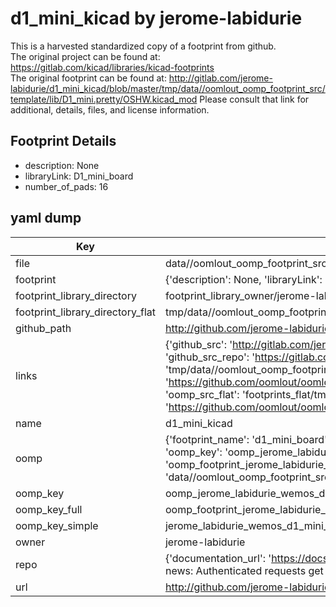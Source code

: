 # d1_mini_kicad by jerome-labidurie  
This is a harvested standardized copy of a footprint from github.  
The original project can be found at:  
https://gitlab.com/kicad/libraries/kicad-footprints  
The original footprint can be found at:
http://gitlab.com/jerome-labidurie/d1_mini_kicad/blob/master/tmp/data//oomlout_oomp_footprint_src/template/lib/D1_mini.pretty/OSHW.kicad_mod
Please consult that link for additional, details, files, and license information.  
## Footprint Details
* description: None  
* libraryLink: D1_mini_board  
* number_of_pads: 16  
## yaml dump  
| Key | Value |  
| --- | --- |  
| file | data//oomlout_oomp_footprint_src/d1_mini_kicad/library/wemos_d1_mini.pretty/D1_mini_board.kicad_mod |  
| footprint | {'description': None, 'libraryLink': 'D1_mini_board', 'number_of_pads': 16} |  
| footprint_library_directory | footprint_library_owner/jerome-labidurie_d1_mini_kicad |  
| footprint_library_directory_flat | tmp/data//oomlout_oomp_footprint_src/footprints_flat/jerome_labidurie_wemos_d1_mini_d1_mini_board/working |  
| github_path | http://github.com/jerome-labidurie/d1_mini_kicad/blob/master/tmp/data//oomlout_oomp_footprint_src/library/wemos_d1_mini.pretty/D1_mini_board.kicad_mod |  
| links | {'github_src': 'http://gitlab.com/jerome-labidurie/d1_mini_kicad/blob/master/tmp/data//oomlout_oomp_footprint_src/template/lib/D1_mini.pretty/OSHW.kicad_mod', 'github_src_repo': 'https://gitlab.com/kicad/libraries/kicad-footprints', 'oomp_bot': 'tmp/data//oomlout_oomp_footprint_src/footprints/jerome_labidurie_wemos_d1_mini_d1_mini_board/working', 'oomp_bot_github': 'https://github.com/oomlout/oomlout_oomp_footprint_bot/tree/main/tmp/data//oomlout_oomp_footprint_src/footprints/jerome_labidurie_wemos_d1_mini_d1_mini_board/working', 'oomp_src_flat': 'footprints_flat/tmp/data//oomlout_oomp_footprint_src/footprints_flat/jerome_labidurie_wemos_d1_mini_d1_mini_board/working', 'oomp_src_flat_github': 'https://github.com/oomlout/oomlout_oomp_footprint_src/tree/main/tmp/data//oomlout_oomp_footprint_src/footprints_flat/jerome_labidurie_wemos_d1_mini_d1_mini_board/working'} |  
| name | d1_mini_kicad |  
| oomp | {'footprint_name': 'd1_mini_board', 'library_name': 'wemos_d1_mini', 'md5': 'fa47ac3ed3032434438096630cc9a36f', 'md5_10': 'fa47ac3ed3', 'md5_5': 'fa47a', 'md5_6': 'fa47ac', 'oomp_key': 'oomp_jerome_labidurie_wemos_d1_mini_d1_mini_board', 'oomp_key_extra': 'oomp_footprint_jerome_labidurie_wemos_d1_mini_d1_mini_board', 'oomp_key_full': 'oomp_footprint_jerome_labidurie_wemos_d1_mini_d1_mini_board_fa47ac', 'oomp_key_simple': 'jerome_labidurie_wemos_d1_mini_d1_mini_board', 'original_filename': 'data//oomlout_oomp_footprint_src/d1_mini_kicad/library/wemos_d1_mini.pretty/D1_mini_board.kicad_mod', 'owner_name': 'jerome_labidurie'} |  
| oomp_key | oomp_jerome_labidurie_wemos_d1_mini_d1_mini_board |  
| oomp_key_full | oomp_footprint_jerome_labidurie_wemos_d1_mini_d1_mini_board |  
| oomp_key_simple | jerome_labidurie_wemos_d1_mini_d1_mini_board |  
| owner | jerome-labidurie |  
| repo | {'documentation_url': 'https://docs.github.com/rest/overview/resources-in-the-rest-api#rate-limiting', 'message': "API rate limit exceeded for 84.66.142.224. (But here's the good news: Authenticated requests get a higher rate limit. Check out the documentation for more details.)"} |  
| url | http://github.com/jerome-labidurie/d1_mini_kicad |  

